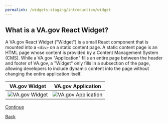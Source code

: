 ```yaml
---
permalink: /widgets-staging/introduction/widget
---
```


##  What is a VA.gov React Widget?

A VA.gov React Widget ("Widget") is a small React component that is mounted into a `<div>` on a static content page. A static content page is an HTML page whose content is provided by a Content Management System (CMS). While a VA.gov "Application" fills an entire page between the header and footer of VA.gov, a "Widget" only fills in a subsection of the page, allowing developers to include dynamic content into the page without changing the entire application itself.

VA.gov Widget             |  VA.gov Application
:-------------------------:|:-------------------------:
![VA.gov Widget](https://github.com/p-ssanders/va-gov-onboarding/assets/134732737/07440999-98a7-4335-9afa-36e2962b7864)  |  ![VA.gov Application](https://github.com/p-ssanders/va-gov-onboarding/assets/134732737/ac22b5a7-76a5-471e-ad26-1af91f724a61)

[Continue](./3_STATIC_PAGES.md)

[Back](./1_START.md)
